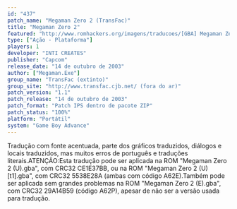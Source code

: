 ```yaml
---
id: "437"
patch_name: "Megaman Zero 2 (TransFac)"
title: "Megaman Zero 2"
featured: "http://www.romhackers.org/imagens/traducoes/[GBA] Megaman Zero 2 - Trans-Center e TransFac - 1.png"
type: ["Ação - Plataforma"]
players: 1
developer: "INTI CREATES"
publisher: "Capcom"
release_date: "14 de outubro de 2003"
author: ["Megaman.Exe"]
group_name: "TransFac (extinto)"
group_site: "http://www.transfac.cjb.net/ (fora do ar)"
patch_version: "1.1"
patch_release: "14 de outubro de 2003"
patch_format: "Patch IPS dentro de pacote ZIP"
patch_status: "100%"
platform: "Portátil"
system: "Game Boy Advance"
---
```


Tradução com fonte acentuada, parte dos gráficos traduzidos, diálogos e locais traduzidos, mas muitos erros de português e traduções literais.ATENÇÃO:Esta tradução pode ser aplicada na ROM "Megaman Zero 2 (U).gba", com CRC32 CE1E37BB, ou na ROM "Megaman Zero 2 (U) [t1].gba", com CRC32 5538E28A (ambas com código A62E).Também pode ser aplicada sem grandes problemas na ROM "Megaman Zero 2 (E).gba", com CRC32 29A14B59 (código A62P), apesar de não ser a versão usada para tradução.